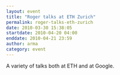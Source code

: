 ```yaml
---
layout: event
title: "Roger talks at ETH Zurich"
permalink: roger-talks-eth-zurich
date: 2010-03-30 15:38:05
startdate: 2010-04-20 04:00
enddate: 2010-04-21 23:59
author: arma
category: event
---
```


A variety of talks both at ETH and at Google.

